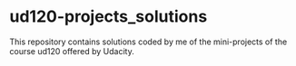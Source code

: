 # ud120-projects_solutions
This repository contains solutions coded by me of the mini-projects of the course ud120 offered by Udacity.
